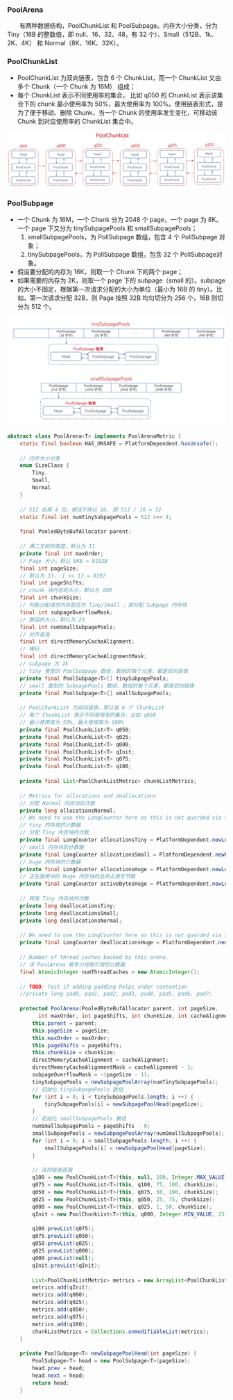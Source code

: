 ### PoolArena
　　有两种数据结构，PoolChunkList 和 PoolSubpage。内存大小分类，分为 Tiny（16B 的整数倍，即 null、16、32、48，有 32 个）、Small（512B、1k、2K、4K） 和 Normal（8K、16K、32K）。

### PoolChunkList

- PoolChunkList 为双向链表，包含 6 个 ChunkList，而一个 ChunkList 又由多个 Chunk（一个 Chunk 为 16M） 组成；
- 每个 ChunkList 表示不同使用率的集合， 比如 q050 的 ChunkList 表示该集合下的 chunk 最小使用率为 50%，最大使用率为 100%。使用链表形式，是为了便于移动、删除 Chunk，当一个 Chunk 的使用率发生变化，可移动该 Chunk 到对应使用率的 ChunkList 集合中。

![avatar](photo_2.png)

### PoolSubpage

- 一个 Chunk 为 16M，一个 Chunk 分为 2048 个 page，一个 page 为 8K。一个 page 下又分为 tinySubpagePools 和 smallSubpagePools；
    1. smallSubpagePools，为 PollSubpage 数组，包含 4 个 PollSubpage 对象；
    2. tinySubpagePools，为 PollSubpage 数组，包含 32 个 PollSubpage对象。
- 假设要分配的内存为 16K，则取一个 Chunk 下的两个 page；
- 如果需要的内存为 2K，则取一个 page 下的 subpage（small 的）。subpage 的大小不固定，根据第一次请求分配的大小为单位（最小为 16B 的 tiny）。比如，第一次请求分配 32B，则 Page 按照 32B 均匀切分为 256 个，16B 则切分为 512 个。

![avatar](photo_1.png)

```java
abstract class PoolArena<T> implements PoolArenaMetric {
    static final boolean HAS_UNSAFE = PlatformDependent.hasUnsafe();

    // 内存大小分类
    enum SizeClass {
        Tiny,
        Small,
        Normal
    }

    // 512 右移 4 位，相当于除以 16, 即 512 / 16 = 32
    static final int numTinySubpagePools = 512 >>> 4;

    final PooledByteBufAllocator parent;

    // 满二叉树的高度，默认为 11
    private final int maxOrder;
    // Page 大小，默认 8KB = 8192B
    final int pageSize;
    // 默认为 13， 1 << 13 = 8192
    final int pageShifts;
    // chunk 块内存的大小，默认为 16M
    final int chunkSize;
    // 判断分配请求内存是否为 Tiny/Small ，即分配 Subpage 内存块
    final int subpageOverflowMask;
    // 数组的大小，默认为 23
    final int numSmallSubpagePools;
    // 对齐基准
    final int directMemoryCacheAlignment;
    // 掩码
    final int directMemoryCacheAlignmentMask;
    // subpage 为 2k
    // tiny 类型的 PoolSubpage 数组，数组的每个元素，都是双向链表
    private final PoolSubpage<T>[] tinySubpagePools;
    // small 类型的 SubpagePools 数组，数组的每个元素，都是双向链表
    private final PoolSubpage<T>[] smallSubpagePools;

    // PoolChunkList 为双向链表，默认有 6 个 ChunkList
    // 每个 ChunkList 表示不同使用率的集合，比如 q050
    // 最小使用率为 50%，最大使用率为 100%
    private final PoolChunkList<T> q050;
    private final PoolChunkList<T> q025;
    private final PoolChunkList<T> q000;
    private final PoolChunkList<T> qInit;
    private final PoolChunkList<T> q075;
    private final PoolChunkList<T> q100;

    private final List<PoolChunkListMetric> chunkListMetrics;

    // Metrics for allocations and deallocations
    // 分配 Normal 内存块的次数
    private long allocationsNormal;
    // We need to use the LongCounter here as this is not guarded via synchronized block.
    // tiny 内存块的计数器
    // 分配 Tiny 内存块的次数
    private final LongCounter allocationsTiny = PlatformDependent.newLongCounter();
    // small 内存块的计数器
    private final LongCounter allocationsSmall = PlatformDependent.newLongCounter();
    // huge 内存块的计数器
    private final LongCounter allocationsHuge = PlatformDependent.newLongCounter();
    // 正在使用中的 Huge 内存块的总共占用字节数
    private final LongCounter activeBytesHuge = PlatformDependent.newLongCounter();

    // 释放 Tiny 内存块的次数
    private long deallocationsTiny;
    private long deallocationsSmall;
    private long deallocationsNormal;

    // We need to use the LongCounter here as this is not guarded via synchronized block.
    private final LongCounter deallocationsHuge = PlatformDependent.newLongCounter();

    // Number of thread caches backed by this arena.
    // 该 PoolArena 被多少线程引用的计数器
    final AtomicInteger numThreadCaches = new AtomicInteger();

    // TODO: Test if adding padding helps under contention
    //private long pad0, pad1, pad2, pad3, pad4, pad5, pad6, pad7;

    protected PoolArena(PooledByteBufAllocator parent, int pageSize,
          int maxOrder, int pageShifts, int chunkSize, int cacheAlignment) {
        this.parent = parent;
        this.pageSize = pageSize;
        this.maxOrder = maxOrder;
        this.pageShifts = pageShifts;
        this.chunkSize = chunkSize;
        directMemoryCacheAlignment = cacheAlignment;
        directMemoryCacheAlignmentMask = cacheAlignment - 1;
        subpageOverflowMask = ~(pageSize - 1);
        tinySubpagePools = newSubpagePoolArray(numTinySubpagePools);
        // 初始化 tinySubpagePools 数组
        for (int i = 0; i < tinySubpagePools.length; i ++) {
            tinySubpagePools[i] = newSubpagePoolHead(pageSize);
        }
        // 初始化 smallSubpagePools 数组
        numSmallSubpagePools = pageShifts - 9;
        smallSubpagePools = newSubpagePoolArray(numSmallSubpagePools);
        for (int i = 0; i < smallSubpagePools.length; i ++) {
            smallSubpagePools[i] = newSubpagePoolHead(pageSize);
        }

        // 双向链表连接
        q100 = new PoolChunkList<T>(this, null, 100, Integer.MAX_VALUE, chunkSize);
        q075 = new PoolChunkList<T>(this, q100, 75, 100, chunkSize);
        q050 = new PoolChunkList<T>(this, q075, 50, 100, chunkSize);
        q025 = new PoolChunkList<T>(this, q050, 25, 75, chunkSize);
        q000 = new PoolChunkList<T>(this, q025, 1, 50, chunkSize);
        qInit = new PoolChunkList<T>(this, q000, Integer.MIN_VALUE, 25, chunkSize);

        q100.prevList(q075);
        q075.prevList(q050);
        q050.prevList(q025);
        q025.prevList(q000);
        q000.prevList(null);
        qInit.prevList(qInit);

        List<PoolChunkListMetric> metrics = new ArrayList<PoolChunkListMetric>(6);
        metrics.add(qInit);
        metrics.add(q000);
        metrics.add(q025);
        metrics.add(q050);
        metrics.add(q075);
        metrics.add(q100);
        chunkListMetrics = Collections.unmodifiableList(metrics);
    }

    private PoolSubpage<T> newSubpagePoolHead(int pageSize) {
        PoolSubpage<T> head = new PoolSubpage<T>(pageSize);
        head.prev = head;
        head.next = head;
        return head;
    }
```

